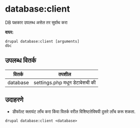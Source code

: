 # database:client
DB पक्षकार उपलब्ध असेल तर सुर्वाथ करा

**वापर:**
```
drupal database:client [arguments]
dbc
```

## उपलब्ध वितर्क
वितर्क | तपशील
---------|-------------
database | settings.php मधून डेटाबेसची की

## उदाहरणे
* डीफॉल्ट क्लायंट लाँच करा किंवा वितर्क वरील विशिष्टतेविषयी दुसरे लाँच करू शकता.
```
drupal database:client <database>
```
